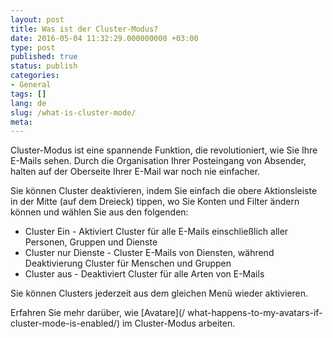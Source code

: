 ```yaml
---
layout: post
title: Was ist der Cluster-Modus?
date: 2016-05-04 11:32:29.000000000 +03:00
type: post
published: true
status: publish
categories:
- General
tags: []
lang: de
slug: /what-is-cluster-mode/
meta:
---
```


Cluster-Modus ist eine spannende Funktion, die revolutioniert, wie Sie Ihre E-Mails sehen. Durch die Organisation Ihrer Posteingang von Absender, halten auf der Oberseite Ihrer E-Mail war noch nie einfacher.

Sie können Cluster deaktivieren, indem Sie einfach die obere Aktionsleiste in der Mitte (auf dem Dreieck) tippen, wo Sie Konten und Filter ändern können und wählen Sie aus den folgenden:

* Cluster Ein - Aktiviert Cluster für alle E-Mails einschließlich aller Personen, Gruppen und Dienste
* Cluster nur Dienste - Cluster E-Mails von Diensten, während Deaktivierung Cluster für Menschen und Gruppen
* Cluster aus - Deaktiviert Cluster für alle Arten von E-Mails

Sie können Clusters jederzeit aus dem gleichen Menü wieder aktivieren.

Erfahren Sie mehr darüber, wie [Avatare](/ what-happens-to-my-avatars-if-cluster-mode-is-enabled/) im Cluster-Modus arbeiten.
